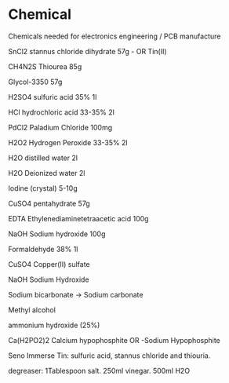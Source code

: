 # Chemical
Chemicals needed for electronics engineering / PCB manufacture



SnCl2   stannus chloride dihydrate    57g - OR Tin(II)

CH4N2S  Thiourea             85g 

Glycol-3350                  57g

H2SO4 sulfuric acid 35%      1l

HCl hydrochloric acid 33-35% 2l

PdCl2 Paladium Chloride      100mg

H2O2 Hydrogen Peroxide  33-35%  2l

H2O distilled water          2l

H2O Deionized water          2l

Iodine (crystal)             5-10g

CuSO4 pentahydrate           57g

EDTA  Ethylenediaminetetraacetic acid    100g

NaOH Sodium hydroxide       100g

Formaldehyde 38%            1l

CuSO4 Copper(II) sulfate

NaOH Sodium Hydroxide

Sodium bicarbonate -> Sodium carbonate

Methyl alcohol

ammonium hydroxide (25%)

Ca(H2PO2)2 Calcium hypophosphite OR -Sodium Hypophosphite

Seno Immerse Tin: sulfuric acid, stannus chloride and thiouria.

degreaser:  1Tablespoon salt.  250ml vinegar. 500ml H2O

